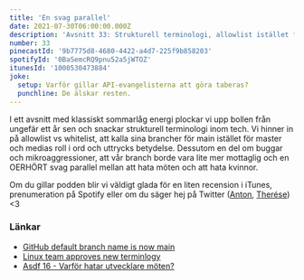```yaml
---
title: 'En svag parallel'
date: 2021-07-30T06:00:00.000Z
description: 'Avsnitt 33: Strukturell terminologi, allowlist istället för whitelist, branchnamn, medias roll, en något svag liknelse och mycket annat.'
number: 33
pinecastId: '9b7775d8-4680-4422-a4d7-225f9b858203'
spotifyId: '0BaSemcRQ9pnu52a5jWTOZ'
itunesId: '1000530473884'
joke:
  setup: Varför gillar API-evangelisterna att göra taberas?
  punchline: De älskar resten.
---
```


I ett avsnitt med klassiskt sommarlåg energi plockar vi upp bollen från ungefär ett år sen och snackar strukturell terminologi inom tech. Vi hinner in på allowlist vs whitelist, att kalla sina brancher för main istället för master och medias roll i ord och uttrycks betydelse. Dessutom en del om buggar och mikroaggressioner, att vår branch borde vara lite mer mottaglig och en OERHÖRT svag parallel mellan att hata möten och att hata kvinnor.

Om du gillar podden blir vi väldigt glada för en liten recension i iTunes, prenumeration på Spotify eller om du säger hej på Twitter ([Anton](https://twitter.com/Awnton), [Therése](https://twitter.com/tkomstadius)) <3

### Länkar

- [GitHub default branch name is now main](https://github.blog/changelog/2020-10-01-the-default-branch-for-newly-created-repositories-is-now-main/)
- [Linux team approves new terminlogy](https://www.zdnet.com/article/linux-team-approves-new-terminology-bans-terms-like-blacklist-and-slave/)
- [Asdf 16 - Varför hatar utvecklare möten?](https://asdf.pizza/16-varfor-hatar-utvecklare-moten/)
